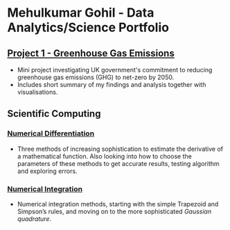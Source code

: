 # Mehulkumar Gohil - Data Analytics/Science Portfolio

## [Project 1 - Greenhouse Gas Emissions](https://github.com/mehulg772/Mehul_portfolio/blob/main/Project_Codes/GreenhouseGasEmission.ipynb)
* Mini project investigating UK government's commitment to reducing greenhouse gas emissions (GHG) to net-zero by 2050. 
* Includes short summary of my findings and analysis together with visualisations. 


## Scientific Computing

### [Numerical Differentiation](https://github.com/mehulg772/Mehul_portfolio/blob/main/Project_Codes/Numerical-Diff.ipynb)
* Three methods of increasing sophistication to estimate the derivative of a mathematical function. Also looking into how to choose the parameters of these methods to get accurate results, testing algorithm and exploring errors.

### [Numerical Integration](https://github.com/mehulg772/Mehul_portfolio/blob/main/Project_Codes/Numerical-Int.ipynb)
* Numerical integration methods, starting with the simple Trapezoid and Simpson’s rules, and moving on to the more sophisticated *Gaussian quadrature*.
